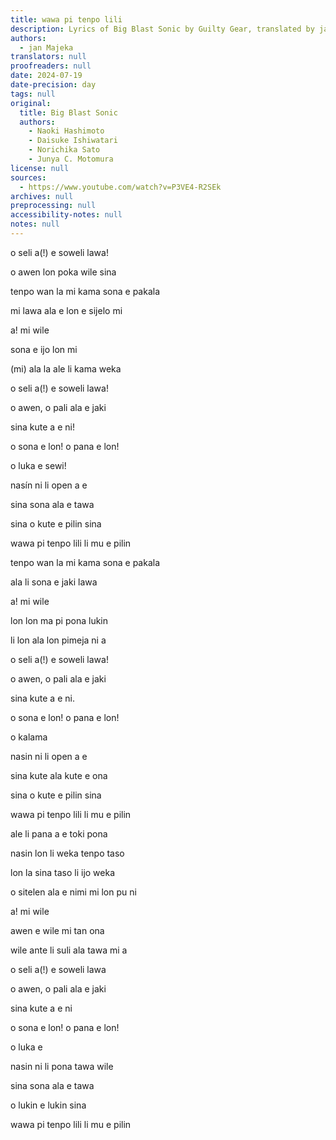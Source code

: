 ```yaml
---
title: wawa pi tenpo lili
description: Lyrics of Big Blast Sonic by Guilty Gear, translated by jan Majeka
authors:
  - jan Majeka
translators: null
proofreaders: null
date: 2024-07-19
date-precision: day
tags: null
original:
  title: Big Blast Sonic
  authors:
    - Naoki Hashimoto
    - Daisuke Ishiwatari
    - Norichika Sato
    - Junya C. Motomura
license: null
sources:
  - https://www.youtube.com/watch?v=P3VE4-R2SEk
archives: null
preprocessing: null
accessibility-notes: null
notes: null
---
```


o seli a(!) e soweli lawa!

o awen lon poka wile sina



tenpo wan la mi kama sona e pakala

mi lawa ala e lon e sijelo mi

a! mi wile

sona e ijo lon mi

(mi) ala la ale li kama weka

o seli a(!) e soweli lawa!

o awen, o pali ala e jaki

sina kute a e ni!

o sona e lon! o pana e lon!

o luka e sewi!

nasín ni li open a e 

sina sona ala e tawa

sina o kute e pilin sina

wawa pi tenpo lili li mu e pilin



tenpo wan la mi kama sona e pakala

ala li sona e jaki lawa

a! mi wile

lon lon ma pi pona lukin 

li lon ala lon pimeja ni a 


o seli a(!) e soweli lawa!

o awen, o pali ala e jaki 

sina kute a e ni.

o sona e lon! o pana e lon!

o kalama

nasin ni li open a e 

sina kute ala kute e ona 

sina o kute e pilin sina

wawa pi tenpo lili li mu e pilin



ale li pana a e toki pona 

nasin lon li weka tenpo taso

lon la sina taso li ijo weka

o sitelen ala e nimi mi lon pu ni

a! mi wile

awen e wile mi tan ona

wile ante li suli ala tawa mi a

o seli a(!) e soweli lawa

o awen, o pali ala e jaki

sina kute a e ni

o sona e lon! o pana e lon!

o luka e

nasin ni li pona tawa wile

sina sona ala e tawa

o lukin e lukin sina

wawa pi tenpo lili li mu e pilin
